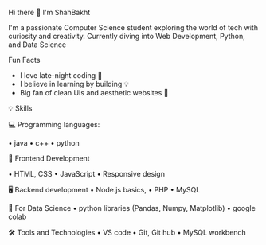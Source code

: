 Hi there 👋 I'm ShahBakht

I'm a passionate Computer Science student exploring the world of tech with curiosity and creativity.
Currently diving into Web Development, Python, and Data Science

Fun Facts
- I love late-night coding 🌙
- I believe in learning by building 💡
- Big fan of clean UIs and aesthetic websites 🎨

💡 Skills

💻 Programming languages:

• java
• c++
• python 

🎨 Frontend Development 

• HTML, CSS 
• JavaScript
• Responsive design

🖥️ Backend development
• Node.js basics,
• PHP
• MySQL

🚀 For Data Science
• python libraries (Pandas, Numpy, Matplotlib)
• google colab 

🛠️ Tools and Technologies
• VS code
• Git, Git hub
• MySQL workbench

